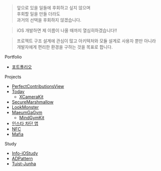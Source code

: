 > 앞으로 있을 일들에 후회하고 싶지 않으며<br> 후회할 일을 만들 더라도<br> 과거의 선택을 후회하지 않겠습니다.

> iOS 개발하면 제 이름이 나올 때까지 열심히하겠습니다!!

> 프로젝트 구조 설계에 관심이 많고 아키텍처와 모듈 설계로 사용자 뿐만 아니라<br>개발자에게 편리한 환경을 구하는 것을 목표로 합니다.

Portfolio
* [포트폴리오](https://www.goodjunha.com)

Projects

* [PerfectContributionsView](https://github.com/jjunhaa0211/PerfectContributionsView)
* [Today](https://github.com/TodayAsWell/Today-Memory-iOS)
  * [XCameraKit](https://github.com/jjunhaa0211/XCameraKit)
* [SecureMarshmallow](https://github.com/SecureMarshmallow/SecureMarshmallow_iOS_V3)
* [LookMonster](https://github.com/LookMonster/LookMonster-iOS)
* [MaeumGaGym](https://github.com/MaeumgaGym/MaeumGaGym_iOS)
  * [MindGymKit](https://github.com/MaeumgaGym/MindGymKit)
* [인스타 차단 앱](https://github.com/jjunhaa0211/ForcedBlockingSwift)
* [NFC](https://github.com/jjunhaa0211/NFC-Swift)
* [Mafia](https://github.com/jjunhaa0211/Mafia)

Study
* [Info-iOStudy](https://github.com/Info-iOS/iOStudy)
* [ADPattern](https://github.com/jjunhaa0211/ADPattern-Swift)
* [Tuist-Junha](https://github.com/jjunhaa0211/Tuist-Junha)
